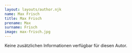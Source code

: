 ```yaml
---
layout: layouts/author.njk
name: Max Frisch
title: Max Frisch
prename: Max
surname: Frisch
image: max-frisch.jpg
---
```

Keine zusätzlichen Informationen verfügbar für diesen Autor.
